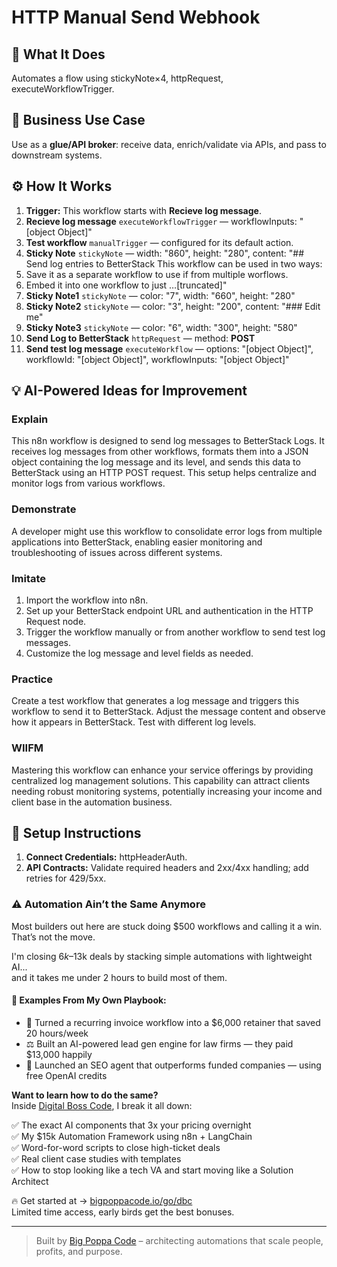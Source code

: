 # HTTP Manual Send Webhook
  ## 🚀 What It Does
  Automates a flow using stickyNote×4, httpRequest, executeWorkflowTrigger.
  
  ## 💼 Business Use Case
  Use as a **glue/API broker**: receive data, enrich/validate via APIs, and pass to downstream systems.
  
  ## ⚙️ How It Works
  1. **Trigger:** This workflow starts with **Recieve log message**.
  2. **Recieve log message** `executeWorkflowTrigger` — workflowInputs: "[object Object]"
3. **Test workflow** `manualTrigger` — configured for its default action.
4. **Sticky Note** `stickyNote` — width: "860", height: "280", content: "## Send log entries to BetterStack
This workflow can be used in two ways:
1. Save it as a separate workflow to
use if from multiple worflows.
2. Embed it into one workflow to just
…[truncated]"
5. **Sticky Note1** `stickyNote` — color: "7", width: "660", height: "280"
6. **Sticky Note2** `stickyNote` — color: "3", height: "200", content: "### Edit me"
7. **Sticky Note3** `stickyNote` — color: "6", width: "300", height: "580"
8. **Send Log to BetterStack** `httpRequest` — method: **POST**
9. **Send test log message** `executeWorkflow` — options: "[object Object]", workflowId: "[object Object]", workflowInputs: "[object Object]"
  
  ## 💡 AI-Powered Ideas for Improvement
  ### Explain
This n8n workflow is designed to send log messages to BetterStack Logs. It receives log messages from other workflows, formats them into a JSON object containing the log message and its level, and sends this data to BetterStack using an HTTP POST request. This setup helps centralize and monitor logs from various workflows.

### Demonstrate
A developer might use this workflow to consolidate error logs from multiple applications into BetterStack, enabling easier monitoring and troubleshooting of issues across different systems.

### Imitate
1. Import the workflow into n8n.
2. Set up your BetterStack endpoint URL and authentication in the HTTP Request node.
3. Trigger the workflow manually or from another workflow to send test log messages.
4. Customize the log message and level fields as needed.

### Practice
Create a test workflow that generates a log message and triggers this workflow to send it to BetterStack. Adjust the message content and observe how it appears in BetterStack. Test with different log levels.

### WIIFM
Mastering this workflow can enhance your service offerings by providing centralized log management solutions. This capability can attract clients needing robust monitoring systems, potentially increasing your income and client base in the automation business.
  
  ## 🔧 Setup Instructions
  1. **Connect Credentials:** httpHeaderAuth.
2. **API Contracts:** Validate required headers and 2xx/4xx handling; add retries for 429/5xx.
  
### ⚠️ Automation Ain’t the Same Anymore

Most builders out here are stuck doing $500 workflows and calling it a win.  
That’s not the move.  

I'm closing $6k–$13k deals by stacking simple automations with lightweight AI...  
and it takes me under 2 hours to build most of them.

#### 🧠 Examples From My Own Playbook:
- 🔁 Turned a recurring invoice workflow into a $6,000 retainer that saved 20 hours/week  
- ⚖️ Built an AI-powered lead gen engine for law firms — they paid $13,000 happily  
- 🚀 Launched an SEO agent that outperforms funded companies — using free OpenAI credits  

**Want to learn how to do the same?**  
Inside [Digital Boss Code](https://bigpoppacode.io/go/dbc), I break it all down:

✅ The exact AI components that 3x your pricing overnight  
✅ My $15k Automation Framework using n8n + LangChain  
✅ Word-for-word scripts to close high-ticket deals  
✅ Real client case studies with templates  
✅ How to stop looking like a tech VA and start moving like a Solution Architect  

🔥 Get started at → [bigpoppacode.io/go/dbc](https://bigpoppacode.io/go/dbc)  
Limited time access, early birds get the best bonuses.

---
> Built by [Big Poppa Code](https://bigpoppacode.io) – architecting automations that scale people, profits, and purpose.
  